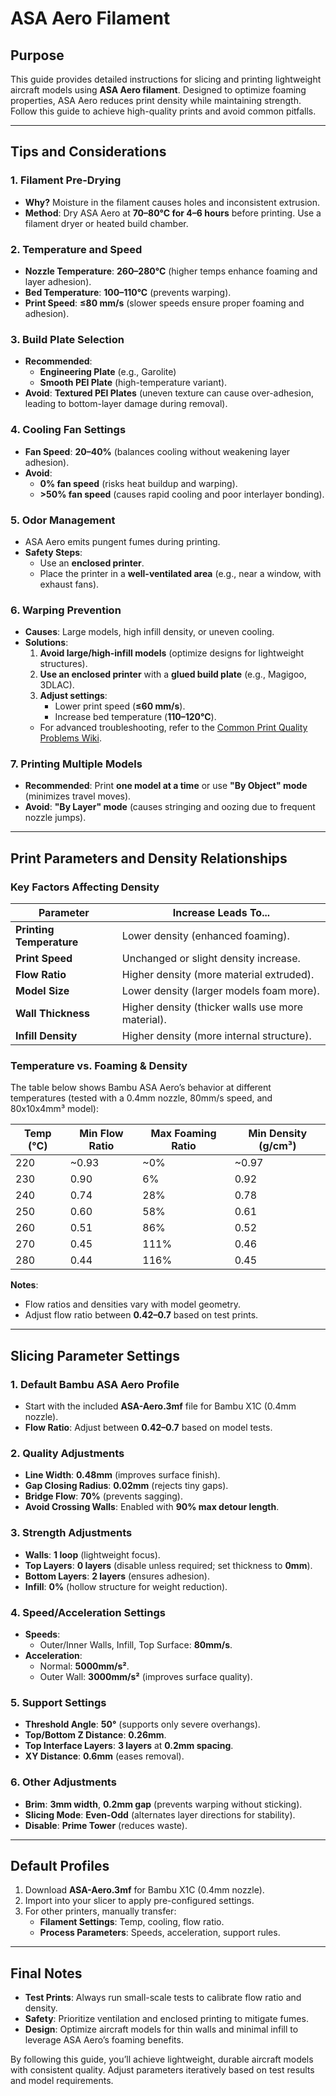 # ASA Aero Filament

## **Purpose**  
This guide provides detailed instructions for slicing and printing lightweight aircraft models using **ASA Aero filament**. Designed to optimize foaming properties, ASA Aero reduces print density while maintaining strength. Follow this guide to achieve high-quality prints and avoid common pitfalls.  

---

## **Tips and Considerations**  

### **1. Filament Pre-Drying**  
- **Why?** Moisture in the filament causes holes and inconsistent extrusion.  
- **Method**: Dry ASA Aero at **70–80°C for 4–6 hours** before printing. Use a filament dryer or heated build chamber.  

### **2. Temperature and Speed**  
- **Nozzle Temperature**: **260–280°C** (higher temps enhance foaming and layer adhesion).  
- **Bed Temperature**: **100–110°C** (prevents warping).  
- **Print Speed**: **≤80 mm/s** (slower speeds ensure proper foaming and adhesion).  

### **3. Build Plate Selection**  
- **Recommended**:  
  - **Engineering Plate** (e.g., Garolite)  
  - **Smooth PEI Plate** (high-temperature variant).  
- **Avoid**: **Textured PEI Plates** (uneven texture can cause over-adhesion, leading to bottom-layer damage during removal).  

### **4. Cooling Fan Settings**  
- **Fan Speed**: **20–40%** (balances cooling without weakening layer adhesion).  
- **Avoid**:  
  - **0% fan speed** (risks heat buildup and warping).  
  - **>50% fan speed** (causes rapid cooling and poor interlayer bonding).  

### **5. Odor Management**  
- ASA Aero emits pungent fumes during printing.  
- **Safety Steps**:  
  - Use an **enclosed printer**.  
  - Place the printer in a **well-ventilated area** (e.g., near a window, with exhaust fans).  

### **6. Warping Prevention**  
- **Causes**: Large models, high infill density, or uneven cooling.  
- **Solutions**:  
  1. **Avoid large/high-infill models** (optimize designs for lightweight structures).  
  2. **Use an enclosed printer** with a **glued build plate** (e.g., Magigoo, 3DLAC).  
  3. **Adjust settings**:  
     - Lower print speed (**≤60 mm/s**).  
     - Increase bed temperature (**110–120°C**).  
  - For advanced troubleshooting, refer to the [Common Print Quality Problems Wiki](#).  

### **7. Printing Multiple Models**  
- **Recommended**: Print **one model at a time** or use **"By Object" mode** (minimizes travel moves).  
- **Avoid**: **"By Layer" mode** (causes stringing and oozing due to frequent nozzle jumps).  

---

## **Print Parameters and Density Relationships**  

### **Key Factors Affecting Density**  
| Parameter              | Increase Leads To...       |  
|-------------------------|-----------------------------|  
| **Printing Temperature** | Lower density (enhanced foaming). |  
| **Print Speed**          | Unchanged or slight density increase. |  
| **Flow Ratio**           | Higher density (more material extruded). |  
| **Model Size**           | Lower density (larger models foam more). |  
| **Wall Thickness**       | Higher density (thicker walls use more material). |  
| **Infill Density**       | Higher density (more internal structure). |  

### **Temperature vs. Foaming & Density**  
The table below shows Bambu ASA Aero’s behavior at different temperatures (tested with a 0.4mm nozzle, 80mm/s speed, and 80x10x4mm³ model):  

| Temp (°C) | Min Flow Ratio | Max Foaming Ratio | Min Density (g/cm³) |  
|-----------|----------------|--------------------|----------------------|  
| 220       | ~0.93          | ~0%                | ~0.97                |  
| 230       | 0.90           | 6%                 | 0.92                 |  
| 240       | 0.74           | 28%                | 0.78                 |  
| 250       | 0.60           | 58%                | 0.61                 |  
| 260       | 0.51           | 86%                | 0.52                 |  
| 270       | 0.45           | 111%               | 0.46                 |  
| 280       | 0.44           | 116%               | 0.45                 |  

**Notes**:  
- Flow ratios and densities vary with model geometry.  
- Adjust flow ratio between **0.42–0.7** based on test prints.  

---

## **Slicing Parameter Settings**  

### **1. Default Bambu ASA Aero Profile**  
- Start with the included **ASA-Aero.3mf** file for Bambu X1C (0.4mm nozzle).  
- **Flow Ratio**: Adjust between **0.42–0.7** based on model tests.  

### **2. Quality Adjustments**  
- **Line Width**: **0.48mm** (improves surface finish).  
- **Gap Closing Radius**: **0.02mm** (rejects tiny gaps).  
- **Bridge Flow**: **70%** (prevents sagging).  
- **Avoid Crossing Walls**: Enabled with **90% max detour length**.  

### **3. Strength Adjustments**  
- **Walls**: **1 loop** (lightweight focus).  
- **Top Layers**: **0 layers** (disable unless required; set thickness to **0mm**).  
- **Bottom Layers**: **2 layers** (ensures adhesion).  
- **Infill**: **0%** (hollow structure for weight reduction).  

### **4. Speed/Acceleration Settings**  
- **Speeds**:  
  - Outer/Inner Walls, Infill, Top Surface: **80mm/s**.  
- **Acceleration**:  
  - Normal: **5000mm/s²**.  
  - Outer Wall: **3000mm/s²** (improves surface quality).  

### **5. Support Settings**  
- **Threshold Angle**: **50°** (supports only severe overhangs).  
- **Top/Bottom Z Distance**: **0.26mm**.  
- **Top Interface Layers**: **3 layers** at **0.2mm spacing**.  
- **XY Distance**: **0.6mm** (eases removal).  

### **6. Other Adjustments**  
- **Brim**: **3mm width**, **0.2mm gap** (prevents warping without sticking).  
- **Slicing Mode**: **Even-Odd** (alternates layer directions for stability).  
- **Disable**: **Prime Tower** (reduces waste).  

---

## **Default Profiles**  
1. Download **ASA-Aero.3mf** for Bambu X1C (0.4mm nozzle).  
2. Import into your slicer to apply pre-configured settings.  
3. For other printers, manually transfer:  
   - **Filament Settings**: Temp, cooling, flow ratio.  
   - **Process Parameters**: Speeds, acceleration, support rules.  

---

## **Final Notes**  
- **Test Prints**: Always run small-scale tests to calibrate flow ratio and density.  
- **Safety**: Prioritize ventilation and enclosed printing to mitigate fumes.  
- **Design**: Optimize aircraft models for thin walls and minimal infill to leverage ASA Aero’s foaming benefits.  

By following this guide, you’ll achieve lightweight, durable aircraft models with consistent quality. Adjust parameters iteratively based on test results and model requirements.
